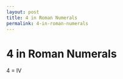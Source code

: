 ```yaml
---
layout: post
title: 4 in Roman Numerals
permalink: 4-in-roman-numerals
---
```


# 4 in Roman Numerals

4 = IV
